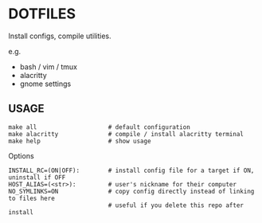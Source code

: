 # DOTFILES

Install configs, compile utilities.

e.g.
- bash / vim / tmux
- alacritty
- gnome settings


## USAGE

```
make all                    # default configuration
make alacritty              # compile / install alacritty terminal
make help                   # show usage
```

Options
```
INSTALL_RC=(ON|OFF):        # install config file for a target if ON, uninstall if OFF
HOST_ALIAS=(<str>):         # user's nickname for their computer
NO_SYMLINKS=ON              # copy config directly instead of linking to files here
                            # useful if you delete this repo after install
```
